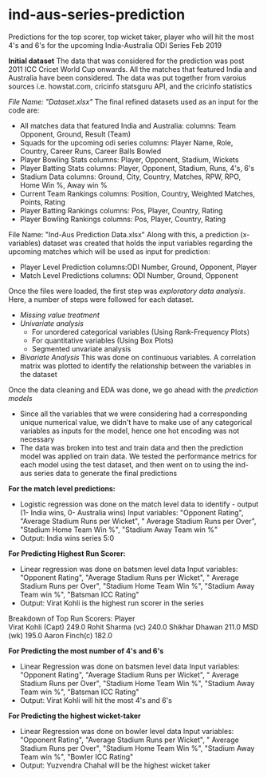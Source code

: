 # ind-aus-series-prediction
Predictions for the top scorer, top wicket taker, player who will hit the most 4's and 6's for the upcoming India-Australia ODI Series Feb 2019

**Initial dataset**
The data that was considered for the prediction was post 2011 ICC Cricet World Cup onwards. All the matches that featured India and Australia have been considered. The data was put together from varoius sources i.e. howstat.com, cricinfo statsguru API, and the cricinfo statistics

_File Name: "Dataset.xlsx"_
The final refined datasets used as an input for the code are:
- All matches data that featured India and Australia:
    columns: Team	Opponent,	Ground,	Result (Team)
- Squads for the upcoming odi series
    columns: Player Name,	Role,	Country,	Career Runs,	Career Balls Bowled
- Player Bowling Stats
    columns: Player,	Opponent,	Stadium,	Wickets
- Player Batting Stats
    columns: Player,	Opponent,	Stadium,	Runs,	4's,	6's
- Stadium Data
    columns: Ground,	City,	Country,	Matches,	RPW,	RPO,	Home Win %,	Away win %
- Current Team Rankings
    columns: Position,	Country,	Weighted Matches,	Points,	Rating
- Player Batting Rankings
    columns: Pos,	Player,	Country,	Rating
- Player Bowling Rankings
    columns: Pos,	Player,	Country,	Rating

File Name: "Ind-Aus Prediction Data.xlsx"
Along with this, a prediction (x-variables) dataset was created that holds the input variables regarding the upcoming matches which will be used as input for prediction:
- Player Level Prediction
    columns:ODI Number,	Ground,	Opponent,	Player
- Match Level Predictions
    columns: ODI Number,	Ground,	Opponent

Once the files were loaded, the first step was _exploratory data analysis_. Here, a number of steps were followed for each dataset.
- _Missing value treatment_
- _Univariate analysis_
   - For unordered categorical variables (Using Rank-Frequency Plots)
   - For quantitative variables (Using Box Plots)
   - Segmented unvariate analysis
- _Bivariate Analysis_
  This was done on continuous variables. A correlation matrix was plotted to identify the relationship between the variables in the dataset

Once the data cleaning and EDA was done, we go ahead with the _prediction models_
  - Since all the variables that we were considering had a corresponding unique numerical value, we didn't have to make use of any categorical variables as inputs for the model, hence one hot encoding was not necessary
  - The data was broken into test and train data and then the prediction model was applied on train data. We tested the performance metrics for each model using the test dataset, and then went on to using the ind-aus series data to generate the final predictions
  
**For the match level predictions:**
- Logistic regression was done on the match level data to identify - output (1- India wins, 0- Australia wins)
  Input variables: "Opponent Rating", "Average Stadium Runs per Wicket", " Average Stadium Runs per Over", "Stadium Home Team Win %", "Stadium Away Team win %"
- Output: India wins series 5:0

**For Predicting Highest Run Scorer:**
- Linear regression was done on batsmen level data
  Input variables: "Opponent Rating", "Average Stadium Runs per Wicket", " Average Stadium Runs per Over", "Stadium Home Team Win %", "Stadium Away Team win %", "Batsman ICC Rating"
- Output: Virat Kohli is the highest run scorer in the series

Breakdown of Top Run Scorers:
Player	
Virat Kohli (Capt)	249.0
Rohit Sharma (vc)	240.0
Shikhar Dhawan	211.0
MSD (wk)	195.0
Aaron Finch(c)	182.0

**For Predicting the most number of 4's and 6's**
- Linear Regression was done on batsmen level data
  Input variables: "Opponent Rating", "Average Stadium Runs per Wicket", " Average Stadium Runs per Over", "Stadium Home Team Win %", "Stadium Away Team win %", "Batsman ICC Rating"
- Output: Virat Kohli will hit the most 4's and 6's

**For Predicting the highest wicket-taker**
- Linear Regression was done on bowler level data
  Input variables: "Opponent Rating", "Average Stadium Runs per Wicket", " Average Stadium Runs per Over", "Stadium Home Team Win %", "Stadium Away Team win %", "Bowler ICC Rating"
- Output: Yuzvendra Chahal will be the highest wicket taker
